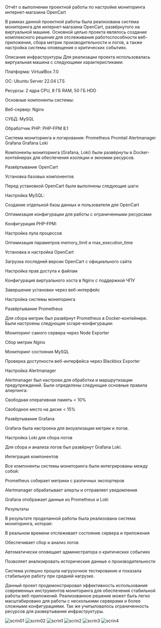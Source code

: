 Отчёт о выполнении проектной работы по настройке мониторинга интернет-магазина OpenCart

В рамках данной проектной работы была реализована система мониторинга для интернет-магазина OpenCart, развёрнутого на виртуальной машине. Основной целью проекта являлось создание комплексного решения для отслеживания работоспособности веб-приложения, сбора метрик производительности и логов, а также настройка системы оповещения о критических событиях.

Описание инфраструктуры
Для реализации проекта использовалась виртуальная машина с следующими характеристиками:

Платформа: VirtualBox 7.0

ОС: Ubuntu Server 22.04 LTS

Ресурсы: 2 ядра CPU, 8 ГБ RAM, 50 ГБ HDD


Основные компоненты системы:

Веб-сервер: Nginx 

СУБД: MySQL 

Обработчик PHP: PHP-FPM 8.1


Система мониторинга и логирования:
Prometheus 
Promtail
Alertmanager 
Grafana
Grafana Loki

Rомпоненты мониторинга (Grafana, Loki) были развёрнуты в Docker-контейнерах для обеспечения изоляции и экномии ресурсов.


Развёртывание OpenCart

Установка базовых компонентов

Перед установкой OpenCart были выполнены следующие шаги:

Настройка MySQL:

Создание отдельной базы данных и пользователя для OpenCart

Оптимизация конфигурации для работы с ограниченными ресурсами

Конфигурация PHP-FPM:

Настройка пула процессов

Оптимизация параметров memory_limit и max_execution_time

Установка и настройка OpenCart

Загрузка последней версии OpenCart с официального сайта

Настройка прав доступа к файлам

Конфигурация виртуального хоста в Nginx с поддержкой ЧПУ

Завершение установки через веб-интерфейс


Настройка системы мониторинга

Развёртывание Prometheus

Для сбора метрик был развёрнут Prometheus в Docker-контейнере. Были настроены следующие scrape-конфигурации:

Мониторинг самого сервера через Node Exporter

Сбор метрик Nginx

Мониторинг состояния MySQL

Проверка доступности веб-интерфейса через Blackbox Exporter



Настройка Alertmanager

Alertmanager был настроен для обработки и маршрутизации предупреждений. Были определены следующие основные правила алертинга:

Свободная оперативная память < 10%

Свободное место на диске < 15%



Развёртывание Grafana

Grafana была настроена для визуализации метрик и логов. 



Настройка Loki для сбора логов

Для сбора и анализа логов был развёрнут Grafana Loki. 


Интеграция компонентов

Все компоненты системы мониторинга были интегрированы между собой:

Prometheus собирает метрики с различных экспортеров

Alertmanager обрабатывает алерты и отправляет уведомления

Grafana отображает данные из Prometheus и Loki



Результаты

В результате проделанной работы была реализована система мониторинга, которая:

В реальном времени отслеживает состояние сервера и приложения

Обеспечивает сбор и анализ логов

Автоматически оповещает администратора о критических событиях

Позволяет анализировать исторические данные о производительности

Система успешно прошла нагрузочное тестирование и показала стабильную работу при средней нагрузке.


Данный проект продемонстрировал эффективность использования современных инструментов мониторинга для обеспечения стабильной работы веб-приложений. Реализованное решение может быть легко масштабировано для 
работы с несколькими серверами и более сложными конфигурациями. Так же учитыловалось ограниченность ресурсов для развертывания инфраструктуры.



![scrin01](https://github.com/user-attachments/assets/c242b703-8b8d-451e-8ee1-b5a1b9e2c514)
![scrin02](https://github.com/user-attachments/assets/24652ed0-68bb-43a0-aba8-572330ef716c)
![scrin1](https://github.com/user-attachments/assets/525033c8-e342-4421-b234-2d9c2db8e66a)
![scrin2](https://github.com/user-attachments/assets/05521538-ebf8-45c6-bba1-1e5e3f8ce05d)
![scrin3](https://github.com/user-attachments/assets/171016de-1bb8-4f56-a513-adf121458cd8)
![scrin4](https://github.com/user-attachments/assets/63414df8-a30e-4b9a-88c4-fbcb60694679)



